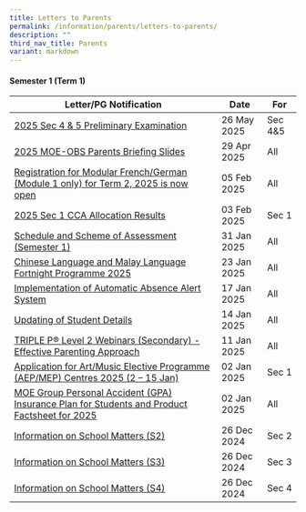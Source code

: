 ```yaml
---
title: Letters to Parents
permalink: /information/parents/letters-to-parents/
description: ""
third_nav_title: Parents
variant: markdown
---
```

#### Semester 1 (Term 1)

| **Letter/PG Notification** | **Date** | **For** |
| -------- | -------- | -------- |
|[2025 Sec 4 & 5 Preliminary Examination](/files/Information/Students/Assessment/2025S2_Sec_4___5_Preliminary_Examination.pdf)|26 May 2025|Sec 4&5|
|[2025 MOE-OBS Parents Briefing Slides](/files/Information/Parents/2__2025_DMS_MOE_OBS_Parents_Briefing_Slides__2025_MOC__28th_April.pdf)|29 Apr 2025|All|
|[Registration for Modular French/German (Module 1 only) for Term 2, 2025 is now open](/files/PG/2025/02052025_Registration_for_Modular_FrenchGerman__Module_1_only__for_Term_2.pdf)|05 Feb 2025|All|
|[2025 Sec 1 CCA Allocation Results](/files/PG/2025/020325_2025_Sec_1_CCA_Allocation_Results.pdf)|03 Feb 2025|Sec 1|
|[Schedule and Scheme of Assessment (Semester 1)](/files/PG/2025/013125_Schedule_and_Scheme_of_Assessment__Semester_1_.pdf)|31 Jan 2025|All|
|[Chinese Language and Malay Language Fortnight Programme 2025](/files/PG/2025/012325_Chinese_Language_and_Malay_Language_Fortnight_Programme_2025.pdf)|23 Jan 2025|All|
|[Implementation of Automatic Absence Alert System](/files/PG/2025/011725_Implementation_of_Automatic_Absence_Alert_System.pdf)|17 Jan 2025|All|
|[Updating of Student Details](/files/PG/2025/011425_Updating_of_Student_Details.pdf)|14 Jan 2025|All|
|[TRIPLE P® Level 2 Webinars (Secondary) - Effective Parenting Approach](/files/PG/2025/011125_TRIPLE_P_LEVEL_2_WEBINARS__SECONDARY____EFFECTIVE_PARENTING_APPROACH.pdf)|11 Jan 2025|All|
|[Application for Art/Music Elective Programme (AEP/MEP) Centres 2025 (2 – 15 Jan)](/files/PG/2025/010225_Application_for_ArtMusic_Elective_Programme__AEPMEP__Centres_2025.pdf)|02 Jan 2025|Sec 1|
|[MOE Group Personal Accident (GPA) Insurance Plan for Students and Product Factsheet for 2025](/files/PG/2025/010225_MOE_Group_Personal_Accident__GPA__Insurance_Plan_2025.pdf)|02 Jan 2025|All|
|[Information on School Matters (S2)](/files/PG/2025/122624_S2_Information_on_School_Matters_for_2025.pdf)|26 Dec 2024|Sec 2|
|[Information on School Matters (S3)](/files/PG/2025/122624_S3_Information_on_School_Matters_for_2025.pdf)|26 Dec 2024|Sec 3|
|[Information on School Matters (S4)](/files/PG/2025/122624_S4_Information_on_School_Matters_for_2025.pdf)|26 Dec 2024|Sec 4|